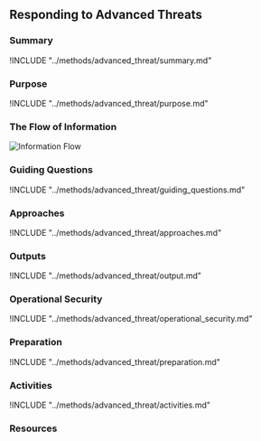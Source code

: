 ## Responding to Advanced Threats

### Summary
!INCLUDE "../methods/advanced_threat/summary.md"

### Purpose
!INCLUDE "../methods/advanced_threat/purpose.md"

### The Flow of Information
![ Information Flow](images/info_flows/advanced_threat.svg)

### Guiding Questions
!INCLUDE "../methods/advanced_threat/guiding_questions.md"

### Approaches
!INCLUDE "../methods/advanced_threat/approaches.md"

### Outputs
!INCLUDE "../methods/advanced_threat/output.md"

### Operational Security
!INCLUDE "../methods/advanced_threat/operational_security.md"

### Preparation
!INCLUDE "../methods/advanced_threat/preparation.md"

### Activities
!INCLUDE "../methods/advanced_threat/activities.md"

### Resources
<div class="greybox">
<!-- (direct includes to en/references/) -->
</div>

